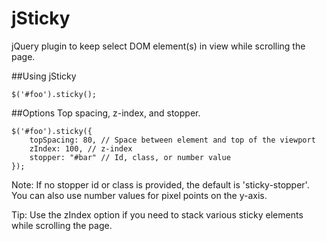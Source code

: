 jSticky
=======

jQuery plugin to keep select DOM element(s) in view while scrolling the page.

##Using jSticky
```
$('#foo').sticky();
```
##Options
Top spacing, z-index, and stopper.
```
$('#foo').sticky({
	topSpacing: 80, // Space between element and top of the viewport
	zIndex: 100, // z-index
	stopper: "#bar" // Id, class, or number value
});
```
Note: If no stopper id or class is provided, the default is 'sticky-stopper'. You can also use number values for pixel points on the y-axis.

Tip: Use the zIndex option if you need to stack various sticky elements while scrolling the page.


